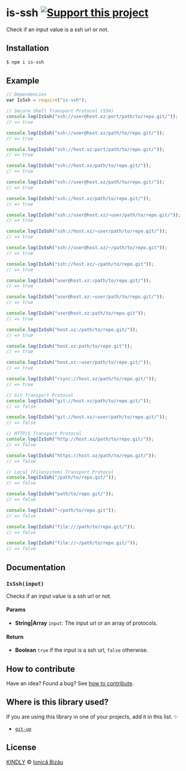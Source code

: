 # is-ssh [![Support this project][donate-now]][paypal-donations]

Check if an input value is a ssh url or not.

## Installation

```sh
$ npm i is-ssh
```

## Example

```js
// Dependencies
var IsSsh = require("is-ssh");

// Secure Shell Transport Protocol (SSH)
console.log(IsSsh("ssh://user@host.xz:port/path/to/repo.git/"));
// => true

console.log(IsSsh("ssh://user@host.xz/path/to/repo.git/"));
// => true

console.log(IsSsh("ssh://host.xz:port/path/to/repo.git/"));
// => true

console.log(IsSsh("ssh://host.xz/path/to/repo.git/"));
// => true

console.log(IsSsh("ssh://user@host.xz/path/to/repo.git/"));
// => true

console.log(IsSsh("ssh://host.xz/path/to/repo.git/"));
// => true

console.log(IsSsh("ssh://user@host.xz/~user/path/to/repo.git/"));
// => true

console.log(IsSsh("ssh://host.xz/~user/path/to/repo.git/"));
// => true

console.log(IsSsh("ssh://user@host.xz/~/path/to/repo.git"));
// => true

console.log(IsSsh("ssh://host.xz/~/path/to/repo.git"));
// => true

console.log(IsSsh("user@host.xz:/path/to/repo.git/"));
// => true

console.log(IsSsh("user@host.xz:~user/path/to/repo.git/"));
// => true

console.log(IsSsh("user@host.xz:path/to/repo.git"));
// => true

console.log(IsSsh("host.xz:/path/to/repo.git/"));
// => true

console.log(IsSsh("host.xz:path/to/repo.git"));
// => true

console.log(IsSsh("host.xz:~user/path/to/repo.git/"));
// => true

console.log(IsSsh("rsync://host.xz/path/to/repo.git/"));
// => true

// Git Transport Protocol
console.log(IsSsh("git://host.xz/path/to/repo.git/"));
// => false

console.log(IsSsh("git://host.xz/~user/path/to/repo.git/"));
// => false

// HTTP/S Transport Protocol
console.log(IsSsh("http://host.xz/path/to/repo.git/"));
// => false

console.log(IsSsh("https://host.xz/path/to/repo.git/"));
// => false

// Local (Filesystem) Transport Protocol
console.log(IsSsh("/path/to/repo.git/"));
// => false

console.log(IsSsh("path/to/repo.git/"));
// => false

console.log(IsSsh("~/path/to/repo.git"));
// => false

console.log(IsSsh("file:///path/to/repo.git/"));
// => false

console.log(IsSsh("file://~/path/to/repo.git/"));
// => false
```

## Documentation

### `IsSsh(input)`
Checks if an input value is a ssh url or not.

#### Params
- **String|Array** `input`: The input url or an array of protocols.

#### Return
- **Boolean** `true` if the input is a ssh url, `false` otherwise.

## How to contribute
Have an idea? Found a bug? See [how to contribute][contributing].

## Where is this library used?
If you are using this library in one of your projects, add it in this list. :sparkles:

 - [`git-up`](https://github.com/IonicaBizau/node-git-up)

## License

[KINDLY][license] © [Ionică Bizău][website]

[license]: http://ionicabizau.github.io/kindly-license/?author=Ionic%C4%83%20Biz%C4%83u%20%3Cbizauionica@gmail.com%3E&year=2015

[website]: http://ionicabizau.net
[paypal-donations]: https://www.paypal.com/cgi-bin/webscr?cmd=_s-xclick&hosted_button_id=RVXDDLKKLQRJW
[donate-now]: http://i.imgur.com/6cMbHOC.png

[contributing]: /CONTRIBUTING.md
[docs]: /DOCUMENTATION.md